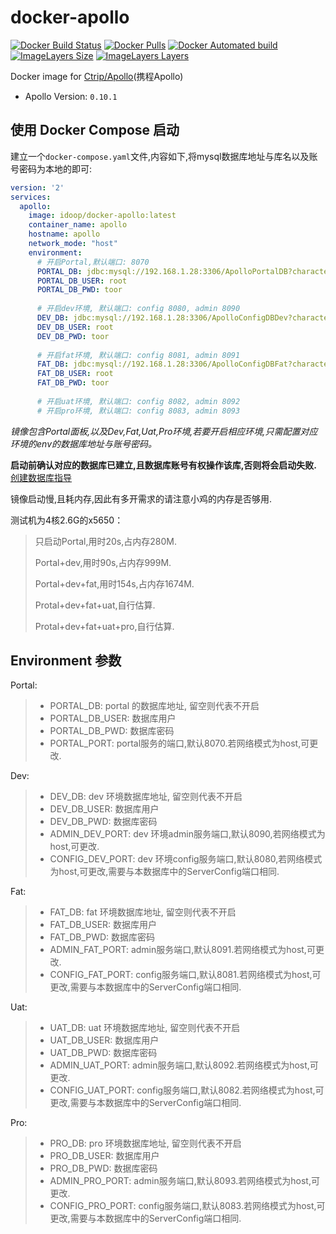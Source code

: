 # docker-apollo

[![Docker Build Status](https://img.shields.io/docker/build/idoop/docker-apollo.svg)](https://hub.docker.com/r/idoop/docker-apollo/)
[![Docker Pulls](https://img.shields.io/docker/pulls/idoop/docker-apollo.svg)](https://hub.docker.com/r/idoop/docker-apollo/)
[![Docker Automated build](https://img.shields.io/docker/automated/idoop/docker-apollo.svg)](https://hub.docker.com/r/idoop/docker-apollo/)
[![ImageLayers Size](https://img.shields.io/imagelayers/image-size/idoop/docker-apollo/latest.svg)](https://hub.docker.com/r/idoop/docker-apollo/)
[![ImageLayers Layers](https://img.shields.io/imagelayers/layers/idoop/docker-apollo/latest.svg)](https://hub.docker.com/r/idoop/docker-apollo/)

Docker image for [Ctrip/Apollo](https://github.com/ctripcorp/apollo)(携程Apollo)
- Apollo Version: `0.10.1`

## 使用 Docker Compose 启动
建立一个`docker-compose.yaml`文件,内容如下,将mysql数据库地址与库名以及账号密码为本地的即可:
``` yaml
version: '2'
services:
  apollo:
    image: idoop/docker-apollo:latest
    container_name: apollo
    hostname: apollo
    network_mode: "host"
    environment:
      # 开启Portal,默认端口: 8070
      PORTAL_DB: jdbc:mysql://192.168.1.28:3306/ApolloPortalDB?characterEncoding=utf8
      PORTAL_DB_USER: root
      PORTAL_DB_PWD: toor
      
      # 开启dev环境, 默认端口: config 8080, admin 8090
      DEV_DB: jdbc:mysql://192.168.1.28:3306/ApolloConfigDBDev?characterEncoding=utf8
      DEV_DB_USER: root
      DEV_DB_PWD: toor
      
      # 开启fat环境, 默认端口: config 8081, admin 8091
      FAT_DB: jdbc:mysql://192.168.1.28:3306/ApolloConfigDBFat?characterEncoding=utf8
      FAT_DB_USER: root
      FAT_DB_PWD: toor
      
      # 开启uat环境, 默认端口: config 8082, admin 8092
      # 开启pro环境, 默认端口: config 8083, admin 8093
```

*镜像包含Portal面板,以及Dev,Fat,Uat,Pro环境,若要开启相应环境,只需配置对应环境的env的数据库地址与账号密码。*

**启动前确认对应的数据库已建立,且数据库账号有权操作该库,否则将会启动失败.**[创建数据库指导](https://github.com/ctripcorp/apollo/wiki/%E5%88%86%E5%B8%83%E5%BC%8F%E9%83%A8%E7%BD%B2%E6%8C%87%E5%8D%97#21-%E5%88%9B%E5%BB%BA%E6%95%B0%E6%8D%AE%E5%BA%93)

镜像启动慢,且耗内存,因此有多开需求的请注意小鸡的内存是否够用. 

测试机为4核2.6G的x5650：

> 只启动Portal,用时20s,占内存280M.
>
> Portal+dev,用时90s,占内存999M.
>
> Portal+dev+fat,用时154s,占内存1674M.
>
> Protal+dev+fat+uat,自行估算.
>
> Protal+dev+fat+uat+pro,自行估算.

## Environment 参数

Portal:
> - PORTAL_DB: portal 的数据库地址, 留空则代表不开启
> - PORTAL_DB_USER: 数据库用户
> - PORTAL_DB_PWD: 数据库密码
> - PORTAL_PORT: portal服务的端口,默认8070.若网络模式为host,可更改.

Dev:
> - DEV_DB: dev 环境数据库地址, 留空则代表不开启
> - DEV_DB_USER: 数据库用户
> - DEV_DB_PWD: 数据库密码
> - ADMIN_DEV_PORT: dev 环境admin服务端口,默认8090,若网络模式为host,可更改.
> - CONFIG_DEV_PORT: dev 环境config服务端口,默认8080,若网络模式为host,可更改,需要与本数据库中的ServerConfig端口相同.

Fat:
> - FAT_DB: fat 环境数据库地址, 留空则代表不开启
> - FAT_DB_USER: 数据库用户
> - FAT_DB_PWD: 数据库密码
> - ADMIN_FAT_PORT: admin服务端口,默认8091.若网络模式为host,可更改.
> - CONFIG_FAT_PORT: config服务端口,默认8081.若网络模式为host,可更改,需要与本数据库中的ServerConfig端口相同.

Uat:
> - UAT_DB: uat 环境数据库地址, 留空则代表不开启
> - UAT_DB_USER: 数据库用户
> - UAT_DB_PWD: 数据库密码
> - ADMIN_UAT_PORT: admin服务端口,默认8092.若网络模式为host,可更改.
> - CONFIG_UAT_PORT: config服务端口,默认8082.若网络模式为host,可更改,需要与本数据库中的ServerConfig端口相同.

Pro:
> - PRO_DB: pro 环境数据库地址, 留空则代表不开启
> - PRO_DB_USER: 数据库用户
> - PRO_DB_PWD: 数据库密码
> - ADMIN_PRO_PORT: admin服务端口,默认8093.若网络模式为host,可更改.
> - CONFIG_PRO_PORT: config服务端口,默认8083.若网络模式为host,可更改,需要与本数据库中的ServerConfig端口相同.